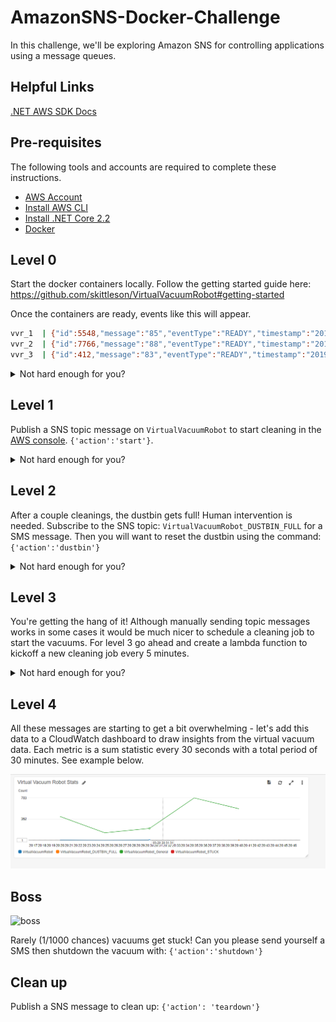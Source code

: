 # AmazonSNS-Docker-Challenge

In this challenge, we'll be exploring Amazon SNS for controlling applications using a message queues.

## Helpful Links

[.NET AWS SDK Docs](https://docs.aws.amazon.com/sdkfornet/v3/apidocs)

## Pre-requisites

The following tools and accounts are required to complete these instructions.

- [AWS Account](https://aws.amazon.com/)
- [Install AWS CLI](https://aws.amazon.com/cli/)
- [Install .NET Core 2.2](https://www.microsoft.com/net/download)
- [Docker](https://www.docker.com/get-started)

## Level 0

Start the docker containers locally. Follow the getting started guide here: https://github.com/skittleson/VirtualVacuumRobot#getting-started

Once the containers are ready, events like this will appear.

```bash
vvr_1  | {"id":5548,"message":"85","eventType":"READY","timestamp":"2019-03-20T17:58:36.0328565Z"}
vvr_2  | {"id":7766,"message":"88","eventType":"READY","timestamp":"2019-03-20T17:58:39.9083326Z"}
vvr_3  | {"id":412,"message":"83","eventType":"READY","timestamp":"2019-03-20T17:58:43.6412794Z"}
```

<details><summary>Not hard enough for you?</summary>
Great! Can you do this in Fargate? Or EKS?
</details>

## Level 1

Publish a SNS topic message on `VirtualVacuumRobot` to start cleaning in the [AWS console](https://us-east-1.console.aws.amazon.com/sns/v3/home?region=us-east-1#/topics). `{'action':'start'}`.

<details><summary>Not hard enough for you?</summary>
Great! Can you send each vacuum to charge at 20% power?
</details>

## Level 2

After a couple cleanings, the dustbin gets full! Human intervention is needed. Subscribe to the SNS topic: `VirtualVacuumRobot_DUSTBIN_FULL` for a SMS message. Then you will want to reset the dustbin using the command: `{'action':'dustbin'}`

<details><summary>Not hard enough for you?</summary>
Great! Can you listen for this sns topic in lambda function and clear the dustbin via a sns message?
</details>

## Level 3

You're getting the hang of it! Although manually sending topic messages works in some cases it would be much nicer to schedule a cleaning job to start the vacuums. For level 3 go ahead and create a lambda function to kickoff a new cleaning job every 5 minutes.

<details><summary>Not hard enough for you?</summary>
Great! Make each vacuum clean one at a time but never the same one twice in a row.
</details>

## Level 4

All these messages are starting to get a bit overwhelming - let's add this data to a CloudWatch dashboard to draw insights from the virtual vacuum data. Each metric is a sum statistic every 30 seconds with a total period of 30 minutes. See example below.

![Cloudwatch example](CloudWatchDashboard.png)

## Boss
<img src="https://camo.githubusercontent.com/24ee58920381e83562f9780036a8df86ef9dec18/687474703a2f2f696d61676573322e66616e706f702e636f6d2f696d6167652f70686f746f732f31303430303030302f426f777365722d6e696e74656e646f2d76696c6c61696e732d31303430333230332d3530302d3431332e6a7067" alt="boss" data-canonical-src="http://images2.fanpop.com/image/photos/10400000/Bowser-nintendo-villains-10403203-500-413.jpg" style="max-width:100%;"></a></p>

Rarely (1/1000 chances) vacuums get stuck!  Can you please send yourself a SMS then shutdown the vacuum with: `{'action':'shutdown'}`

## Clean up

Publish a SNS message to clean up: `{'action': 'teardown'}`
